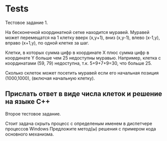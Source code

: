 # Tests

Тестовое задание 1.

На бесконечной координатной сетке находится муравей. Муравей может
перемещатся на 1 клетку вверх (x,y+1), вниз (x,y-1), влево (x-1,y),
вправо (x+1,y), по одной клетке за шаг.

Клетки, в которых сумма цифр в координате X плюс сумма цифр в
координате Y больше чем 25 недоступны
муравью. Например, клетка с координатами (59, 79) недоступна, т.к.
5+9+7+9=30, что больше 25.

Сколько cклеток может посетить муравей если его начальная позиция
(1000,1000), (включая начальную клетку).

Прислать ответ в виде числа клеток и решение на языке C++
--
Второе тестовое задание.

Стоит задача скрыть процесс с определеным именем в диспетчере процессов
Windows
Предложите метод(ы) решения с примером кода основного механизма.

